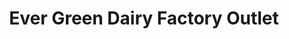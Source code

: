 ---
title: "Ever Green Dairy Factory Outlet"
url: /karachi/ever-green-dairy-factory-outlet/
shop: Milch
---